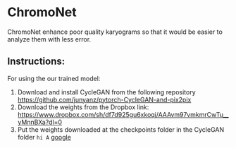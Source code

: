 # ChromoNet
ChromoNet enhance poor quality karyograms so that it would be easier to analyze them with less error.


## Instructions:
For using the our trained model:
  1. Download and install CycleGAN from the following repository https://github.com/junyanz/pytorch-CycleGAN-and-pix2pix
  2. Download the weights from the Dropbox link: https://www.dropbox.com/sh/df7d925gu6xkoqj/AAAvm97vmkmrCwTu__yMnnBXa?dl=0
  3. Put the weights downloaded at the checkpoints folder in the CycleGAN folder
  `hi A` [google](.com)
